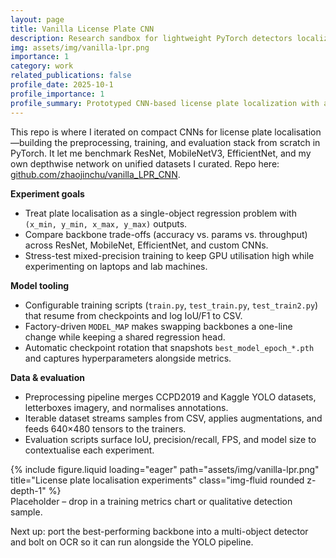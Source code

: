 ```yaml
---
layout: page
title: Vanilla License Plate CNN
description: Research sandbox for lightweight PyTorch detectors localizing license plates with custom data tooling.
img: assets/img/vanilla-lpr.png
importance: 1
category: work
related_publications: false
profile_date: 2025-10-1
profile_importance: 1
profile_summary: Prototyped CNN-based license plate localization with a bespoke preprocessing pipeline and mixed-precision training loops.
---
```


This repo is where I iterated on compact CNNs for license plate localisation—building the preprocessing, training, and evaluation stack from scratch in PyTorch. It let me benchmark ResNet, MobileNetV3, EfficientNet, and my own depthwise network on unified datasets I curated. Repo here: [github.com/zhaojinchu/vanilla_LPR_CNN](https://github.com/zhaojinchu/vanilla_LPR_CNN).

**Experiment goals**
- Treat plate localisation as a single-object regression problem with `(x_min, y_min, x_max, y_max)` outputs.
- Compare backbone trade-offs (accuracy vs. params vs. throughput) across ResNet, MobileNet, EfficientNet, and custom CNNs.
- Stress-test mixed-precision training to keep GPU utilisation high while experimenting on laptops and lab machines.

**Model tooling**
- Configurable training scripts (`train.py`, `test_train.py`, `test_train2.py`) that resume from checkpoints and log IoU/F1 to CSV.
- Factory-driven `MODEL_MAP` makes swapping backbones a one-line change while keeping a shared regression head.
- Automatic checkpoint rotation that snapshots `best_model_epoch_*.pth` and captures hyperparameters alongside metrics.

**Data & evaluation**
- Preprocessing pipeline merges CCPD2019 and Kaggle YOLO datasets, letterboxes imagery, and normalises annotations.
- Iterable dataset streams samples from CSV, applies augmentations, and feeds 640×480 tensors to the trainers.
- Evaluation scripts surface IoU, precision/recall, FPS, and model size to contextualise each experiment.

<div class="row">
    <div class="col-sm mt-3 mt-md-0">
        {% include figure.liquid loading="eager" path="assets/img/vanilla-lpr.png" title="License plate localisation experiments" class="img-fluid rounded z-depth-1" %}
    </div>
</div>
<div class="caption">
    Placeholder – drop in a training metrics chart or qualitative detection sample.
</div>

Next up: port the best-performing backbone into a multi-object detector and bolt on OCR so it can run alongside the YOLO pipeline.
